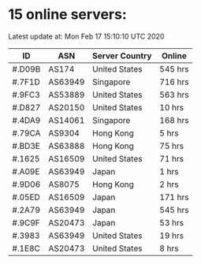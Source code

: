 # 15 online servers:

Latest update at: Mon Feb 17 15:10:10 UTC 2020

| ID | ASN | Server Country | Online |
| -- | --- | -------------- | ------ |
| #.D09B | AS174 | United States | 545 hrs |
| #.7F1D | AS63949 | Singapore | 716 hrs |
| #.9FC3 | AS53889 | United States | 563 hrs |
| #.D827 | AS20150 | United States | 10 hrs |
| #.4DA9 | AS14061 | Singapore | 168 hrs |
| #.79CA | AS9304 | Hong Kong | 5 hrs |
| #.BD3E | AS63888 | Hong Kong | 75 hrs |
| #.1625 | AS16509 | United States | 71 hrs |
| #.A09E | AS63949 | Japan | 1 hrs |
| #.9D06 | AS8075 | Hong Kong | 2 hrs |
| #.05ED | AS16509 | Japan | 171 hrs |
| #.2A79 | AS63949 | Japan | 545 hrs |
| #.9C9F | AS20473 | Japan | 53 hrs |
| #.3983 | AS63949 | United States | 19 hrs |
| #.1E8C | AS20473 | United States | 8 hrs |

